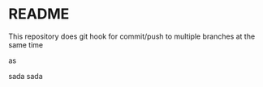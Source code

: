 # README

This repository does git hook for commit/push to multiple branches at the same time


as

sada
sada
